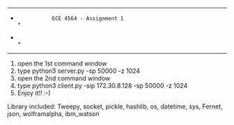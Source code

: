 ***************************************************************************
*		         ECE 4564 - Assignment 1		                                  *
*                                                                         *
***************************************************************************

1. open the 1st command window
2. type python3 server.py -sp 50000 -z 1024
3. open the 2nd command window
4. type python3 client.py -sip 172.30.8.128 -sp 50000 -z 1024
5. Enjoy it!! :-)

Library included:
Tweepy, socket, pickle, hashlib, os, datetime, sys, Fernet, json, wolframalpha, ibm_watson
